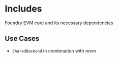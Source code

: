 # Includes
Foundry EVM core and its necessary dependencies

## Use Cases
- `SharedBackend` in combination with revm


